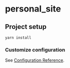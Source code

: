 # personal_site

## Project setup
```
yarn install
```

### Customize configuration
See [Configuration Reference](https://cli.vuejs.org/config/).
